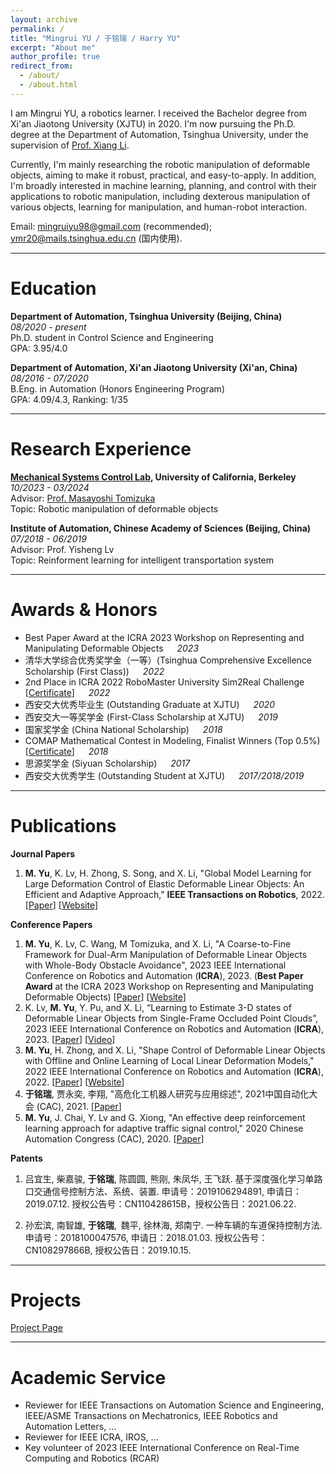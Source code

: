 ```yaml
---
layout: archive
permalink: /
title: "Mingrui YU / 于铭瑞 / Harry YU"
excerpt: "About me"
author_profile: true
redirect_from: 
  - /about/
  - /about.html
---
```


I am Mingrui YU, a robotics learner. I received the Bachelor degree from Xi'an Jiaotong University (XJTU) in 2020. I'm now pursuing the Ph.D. degree at the Department of Automation, Tsinghua University, under the supervision of [Prof. Xiang Li](https://sites.google.com/view/homepageoflixiang/home). 

Currently, I'm mainly researching the robotic manipulation of deformable objects, aiming to make it robust, practical, and easy-to-apply. 
In addition, I'm broadly interested in machine learning, planning, and control with their applications to robotic manipulation, including 
dexterous manipulation of various objects, learning for manipulation, and human-robot interaction.


Email: [mingruiyu98@gmail.com](mailto:mingruiyu98@gmail.com) (recommended); [ymr20@mails.tsinghua.edu.cn](mailto:ymr20@mails.tsinghua.edu.cn) (国内使用).

***

Education
======
**Department of Automation, Tsinghua University (Beijing, China)** &emsp; *08/2020 - present*  
Ph.D. student in Control Science and Engineering  
GPA: 3.95/4.0

**Department of Automation, Xi'an Jiaotong University (Xi'an, China)**  &emsp;  *08/2016 - 07/2020*  
B.Eng. in Automation (Honors Engineering Program)  
GPA: 4.09/4.3, Ranking: 1/35

***

Research Experience
======
**[Mechanical Systems Control Lab](https://msc.berkeley.edu/), University of California, Berkeley** &emsp; *10/2023 - 03/2024*  
Advisor: [Prof. Masayoshi Tomizuka](https://me.berkeley.edu/people/masayoshi-tomizuka/)  
Topic: Robotic manipulation of deformable objects  

**Institute of Automation, Chinese Academy of Sciences (Beijing, China)** &emsp; *07/2018 - 06/2019*  
Advisor: Prof. Yisheng Lv  
Topic: Reinforment learning for intelligent transportation system


***

Awards & Honors
======
* Best Paper Award at the ICRA 2023 Workshop on Representing and Manipulating Deformable Objects &emsp; *2023* 
* 清华大学综合优秀奖学金（一等）(Tsinghua Comprehensive Excellence Scholarship (First Class)) &emsp; *2022*  
* 2nd Place in ICRA 2022 RoboMaster University Sim2Real Challenge [[Certificate](https://mingrui-yu.github.io/files/icra22_sim2real_certificate.pdf)] &emsp; *2022*  
* 西安交大优秀毕业生 (Outstanding Graduate at XJTU) &emsp; *2020*   
* 西安交大一等奖学金 (First-Class Scholarship at XJTU) &emsp; *2019*  
* 国家奖学金 (China National Scholarship) &emsp; *2018*  
* COMAP Mathematical Contest in Modeling, Finalist Winners (Top 0.5%) [[Certificate](https://mingrui-yu.github.io/files/mcm_certificate.pdf)] &emsp; *2018*  
* 思源奖学金 (Siyuan Scholarship) &emsp; *2017*  
* 西安交大优秀学生 (Outstanding Student at XJTU) &emsp; *2017/2018/2019*

***

Publications
======

**Journal Papers**
1. **M. Yu**, K. Lv, H. Zhong, S. Song, and X. Li, "Global Model Learning for Large Deformation Control of Elastic Deformable Linear Objects: An Efficient and Adaptive Approach," **IEEE Transactions on Robotics**, 2022. [[Paper](https://arxiv.org/abs/2205.04004)] [[Website](https://mingrui-yu.github.io/shape_control_DLO_2/)]

**Conference Papers**

1. **M. Yu**, K. Lv, C. Wang, M Tomizuka, and X. Li, "A Coarse-to-Fine Framework for Dual-Arm Manipulation of Deformable Linear Objects with Whole-Body Obstacle Avoidance", 2023 IEEE International Conference on Robotics and Automation (**ICRA**), 2023. (**Best Paper Award** at the ICRA 2023 Workshop on Representing and Manipulating Deformable Objects) [[Paper](https://arxiv.org/abs/2209.11145)] [[Website](https://mingrui-yu.github.io/DLO_planning)]
2. K. Lv, **M. Yu**, Y. Pu, and X. Li, “Learning to Estimate 3-D states of Deformable Linear Objects from Single-Frame Occluded Point Clouds”, 2023 IEEE International Conference on Robotics and Automation (**ICRA**), 2023. [[Paper](https://arxiv.org/abs/2210.01433)] [[Video](https://mingrui-yu.github.io/videos/ICRA23_DLO_perception_video.mp4)]
3. **M. Yu**, H. Zhong, and X. Li, "Shape Control of Deformable Linear Objects with Offline and Online Learning of Local Linear Deformation Models," 2022 IEEE International Conference on Robotics and Automation (**ICRA**), 2022. [[Paper](https://arxiv.org/abs/2109.11091)] [[Website](https://mingrui-yu.github.io/shape_control_DLO/)]
4. **于铭瑞**, 贾永奕, 李翔, "高危化工机器人研究与应用综述", 2021中国自动化大会 (CAC), 2021. [[Paper](https://kns.cnki.net/kcms/detail/detail.aspx?dbcode=CPFD&dbname=CPFDTEMP&filename=ZGZN202110001016&uniplatform=NZKPT&v=yTXq56-lHUDzP6r70Wst4lVFGnfv4CHYCDrmjizd_DZaM8yOR4dOTxj5IYdffmtQS2VgAE2EQ9Y%3d)]
5. **M. Yu**, J. Chai, Y. Lv and G. Xiong, "An effective deep reinforcement learning approach for adaptive traffic signal control," 2020 Chinese Automation Congress (CAC), 2020. [[Paper](https://doi.org/10.1109/CAC51589.2020.9327396)]

**Patents**
1. 吕宜生, 柴嘉骏, **于铭瑞**, 陈圆圆, 熊刚, 朱凤华, 王飞跃. 基于深度强化学习单路口交通信号控制方法、系统、装置. 申请号：2019106294891, 申请日：2019.07.12. 授权公告号：CN110428615B，授权公告日：2021.06.22.

1. 孙宏滨, 南智雄, **于铭瑞**, 魏平, 徐林海, 郑南宁. 一种车辆的车道保持控制方法. 申请号：2018100047576, 申请日：2018.01.03. 授权公告号：CN108297866B, 授权公告日：2019.10.15.

***

Projects
======
[Project Page](https://mingrui-yu.github.io/projects)

***

Academic Service
======

* Reviewer for IEEE Transactions on Automation Science and Engineering, IEEE/ASME Transactions on Mechatronics, IEEE Robotics and Automation Letters, ...
* Reviewer for IEEE ICRA, IROS, ...
* Key volunteer of 2023 IEEE International Conference on Real-Time Computing and Robotics (RCAR)



